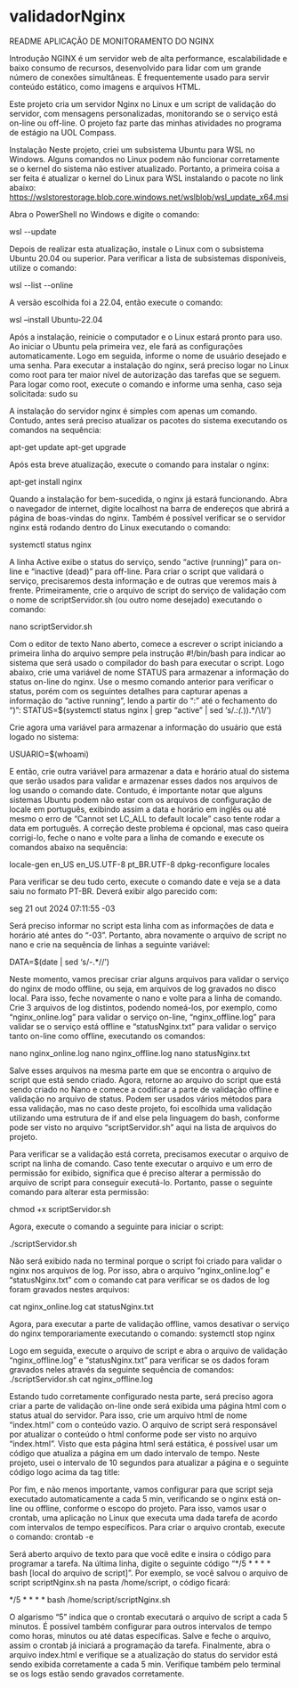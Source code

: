 # validadorNginx

README 
APLICAÇÃO DE MONITORAMENTO DO NGINX

Introdução
NGINX é um servidor web de alta performance, escalabilidade e baixo consumo de recursos, desenvolvido para lidar com um grande número de conexões simultâneas. É frequentemente usado para servir conteúdo estático, como imagens e arquivos HTML.

Este projeto cria um servidor Nginx no Linux e um script de validação do servidor, com mensagens personalizadas, monitorando se o serviço está on-line ou off-line. O projeto faz parte das minhas atividades no programa de estágio na UOL Compass.

Instalação
Neste projeto, criei um subsistema Ubuntu para WSL no Windows. Alguns comandos no Linux podem não funcionar corretamente se o kernel do sistema não estiver atualizado. Portanto, a primeira coisa a ser feita é atualizar o kernel do Linux para WSL instalando o pacote no link abaixo:
https://wslstorestorage.blob.core.windows.net/wslblob/wsl_update_x64.msi

Abra o PowerShell no Windows e digite o comando:

wsl --update

Depois de realizar esta atualização, instale o Linux com o subsistema Ubuntu 20.04 ou superior. Para verificar a lista de subsistemas disponíveis, utilize o comando:

wsl --list --online

A versão escolhida foi a 22.04, então execute o comando:

wsl –install Ubuntu-22.04

Após a instalação, reinicie o computador e o Linux estará pronto para uso. Ao iniciar o Ubuntu pela primeira vez, ele fará as configurações automaticamente. Logo em seguida, informe o nome de usuário desejado e uma senha.
Para executar a instalação do nginx, será preciso logar no Linux como root para ter maior nível de autorização das tarefas que se seguem. Para logar como root, execute o comando e informe uma senha, caso seja solicitada:
sudo su

A instalação do servidor nginx é simples com apenas um comando. Contudo, antes será preciso atualizar os pacotes do sistema executando os comandos na sequência:

apt-get update
apt-get upgrade

Após esta breve atualização, execute o comando para instalar o nginx:

apt-get install nginx

Quando a instalação for bem-sucedida, o nginx já estará funcionando. Abra o navegador de internet, digite localhost na barra de endereços que abrirá a página de boas-vindas do nginx. Também é possível verificar se o servidor nginx está rodando dentro do Linux executando o comando:

systemctl status nginx

A linha Active exibe o status do serviço, sendo “active (running)” para on-line e “inactive (dead)” para off-line. Para criar o script que validará o serviço, precisaremos desta informação e de outras que veremos mais à frente. Primeiramente, crie o arquivo de script do serviço de validação com o nome de scriptServidor.sh (ou outro nome desejado) executando o comando:

nano scriptServidor.sh

Com o editor de texto Nano aberto, comece a escrever o script iniciando a primeira linha do arquivo sempre pela instrução #!/bin/bash para indicar ao sistema que será usado o compilador do bash para executar o script. Logo abaixo, crie uma variável de nome STATUS para armazenar a informação do status on-line do nginx. Use o mesmo comando anterior para verificar o status, porém com os seguintes detalhes para capturar apenas a informação do “active running”, lendo a partir do “:” até o fechamento do “)”:
STATUS=$(systemctl status nginx | grep “active” | sed ‘s/.*:\(.*)\).*/\1/’)

Crie agora uma variável para armazenar a informação do usuário que está logado no sistema:

USUARIO=$(whoami)

E então, crie outra variável para armazenar a data e horário atual do sistema que serão usados para validar e armazenar esses dados nos arquivos de log usando o comando date. Contudo, é importante notar que alguns sistemas Ubuntu podem não estar com os arquivos de configuração de locale em português, exibindo assim a data e horário em inglês ou até mesmo o erro de “Cannot set LC_ALL to default locale” caso tente rodar a data em português. A correção deste problema é opcional, mas caso queira corrigi-lo, feche o nano e volte para a linha de comando e execute os comandos abaixo na sequência:

locale-gen en_US en_US.UTF-8 pt_BR.UTF-8
dpkg-reconfigure locales

Para verificar se deu tudo certo, execute o comando date e veja se a data saiu no formato PT-BR. Deverá exibir algo parecido com:

seg 21 out 2024 07:11:55 -03

Será preciso informar no script esta linha com as informações de data e horário até antes do “-03”. Portanto, abra novamente o arquivo de script no nano e crie na sequência de linhas a seguinte variável:

DATA=$(date | sed ‘s/-.*//’)

Neste momento, vamos precisar criar alguns arquivos para validar o serviço do nginx de modo offline, ou seja, em arquivos de log gravados no disco local. Para isso, feche novamente o nano e volte para a linha de comando. Crie 3 arquivos de log distintos, podendo nomeá-los, por exemplo, como “nginx_online.log” para validar o serviço on-line, “nginx_offline.log” para validar se o serviço está offline e “statusNginx.txt” para validar o serviço tanto on-line como offline, executando os comandos:

nano nginx_online.log
nano nginx_offline.log
nano statusNginx.txt

Salve esses arquivos na mesma parte em que se encontra o arquivo de script que está sendo criado. Agora, retorne ao arquivo do script que está sendo criado no Nano e comece a codificar a parte de validação offline e validação no arquivo de status. Podem ser usados vários métodos para essa validação, mas no caso deste projeto, foi escolhida uma validação utilizando uma estrutura de if and else pela linguagem do bash, conforme pode ser visto no arquivo “scriptServidor.sh” aqui na lista de arquivos do projeto.

Para verificar se a validação está correta, precisamos executar o arquivo de script na linha de comando. Caso tente executar o arquivo e um erro de permissão for exibido, significa que é preciso alterar a permissão do arquivo de script para conseguir executá-lo. Portanto, passe o seguinte comando para alterar esta permissão:

chmod +x scriptServidor.sh

Agora, execute o comando a seguinte para iniciar o script:

./scriptServidor.sh

Não será exibido nada no terminal porque o script foi criado para validar o nginx nos arquivos de log. Por isso, abra o arquivo “nginx_online.log” e “statusNginx.txt” com o comando cat para verificar se os dados de log foram gravados nestes arquivos:

cat nginx_online.log
cat statusNginx.txt

Agora, para executar a parte de validação offline, vamos desativar o serviço do nginx temporariamente executando o comando:
systemctl stop nginx

Logo em seguida, execute o arquivo de script e abra o arquivo de validação “nginx_offline.log” e “statusNginx.txt” para verificar se os dados foram gravados neles através da seguinte sequência de comandos:
./scriptServidor.sh
cat nginx_offline.log

Estando tudo corretamente configurado nesta parte, será preciso agora criar a parte de validação on-line onde será exibida uma página html com o status atual do servidor. Para isso, crie um arquivo html de nome “index.html” com o conteúdo vazio. O arquivo de script será responsável por atualizar o conteúdo o html conforme pode ser visto no arquivo “index.html”. Visto que esta página html será estática, é possível usar um código que atualiza a página em um dado intervalo de tempo. Neste projeto, usei o intervalo de 10 segundos para atualizar a página e o seguinte código logo acima da tag title:

<meta http-equiv="refresh" content="10" />

Por fim, e não menos importante, vamos configurar para que script seja executado automaticamente a cada 5 min, verificando se o nginx está on-line ou offline, conforme o escopo do projeto. Para isso, vamos usar o crontab, uma aplicação no Linux que executa uma dada tarefa de acordo com intervalos de tempo específicos.
Para criar o arquivo crontab, execute o comando:
crontab -e

Será aberto arquivo de texto para que você edite e insira o código para programar a tarefa. Na última linha, digite o seguinte código “*/5 * * * * bash [local do arquivo de script]”. Por exemplo, se você salvou o arquivo de script scriptNginx.sh na pasta /home/script, o código ficará:

*/5 * * * * bash /home/script/scriptNginx.sh

O algarismo “5” indica que o crontab executará o arquivo de script a cada 5 minutos. É possível também configurar para outros intervalos de tempo como horas, minutos ou até datas específicas. Salve e feche o arquivo, assim o crontab já iniciará a programação da tarefa. Finalmente, abra o arquivo index.html e verifique se a atualização do status do servidor está sendo exibida corretamente a cada 5 min. Verifique também pelo terminal se os logs estão sendo gravados corretamente.

